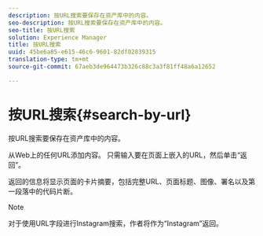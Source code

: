 ```yaml
---
description: 按URL搜索要保存在资产库中的内容。
seo-description: 按URL搜索要保存在资产库中的内容。
seo-title: 按URL搜索
solution: Experience Manager
title: 按URL搜索
uuid: 45be6a85-e615-46c6-9601-82df02839315
translation-type: tm+mt
source-git-commit: 67aeb3de964473b326c88c3a3f81ff48a6a12652

---
```



# 按URL搜索{#search-by-url}

按URL搜索要保存在资产库中的内容。

从Web上的任何URL添加内容。 只需输入要在页面上嵌入的URL，然后单击“返回”。

返回的信息将显示页面的卡片摘要，包括完整URL、页面标题、图像、署名以及第一段落中的代码片断。

>[!NOTE]
>
>对于使用URL字段进行Instagram搜索，作者将作为“Instagram”返回。

